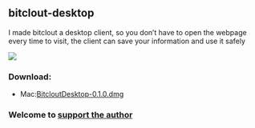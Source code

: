 ## bitclout-desktop

I made bitclout a desktop client, so you don’t have to open the webpage every time to visit, the client can save your information and use it safely

![](https://i.ibb.co/HhDTXdw/bitcloutbar.gif)

### Download:

- Mac:[BitcloutDesktop-0.1.0.dmg](https://github.com/paipaipaipai/bitclout-desktop/releases/download/0.1.0/BitcloutDesktop-0.1.0.dmg "BitcloutDesktop-0.1.0.dmg")

### Welcome to [support the author](https://bitclout.com/u/elonlai "support the author")

